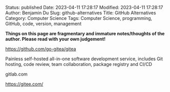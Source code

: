 Status: published
Date: 2023-04-11 17:28:17
Modified: 2023-04-11 17:28:17
Author: Benjamin Du
Slug: github-alternatives
Title: GitHub Alternatives
Category: Computer Science
Tags: Computer Science, programming, GitHub, code, version, management

**Things on this page are fragmentary and immature notes/thoughts of the author. Please read with your own judgement!**

https://github.com/go-gitea/gitea

Painless self-hosted all-in-one software development service, includes Git hosting, code review, team collaboration, package registry and CI/CD

gitlab.com


https://gitee.com/
